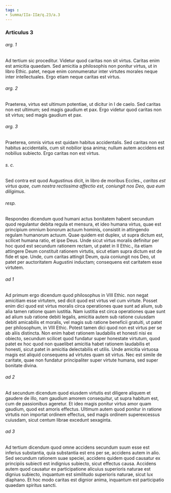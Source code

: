 ```yaml
---
tags : 
- Summa/IIa-IIæ/q.23/a.3
---
```


### Articulus 3

###### arg. 1
Ad tertium sic proceditur. Videtur quod caritas non sit virtus. Caritas enim est amicitia quaedam. Sed amicitia a philosophis non ponitur virtus, ut in libro Ethic. patet, neque enim connumeratur inter virtutes morales neque inter intellectuales. Ergo etiam neque caritas est virtus.

###### arg. 2
Praeterea, virtus est ultimum potentiae, ut dicitur in I de caelo. Sed caritas non est ultimum; sed magis gaudium et pax. Ergo videtur quod caritas non sit virtus; sed magis gaudium et pax.

###### arg. 3
Praeterea, omnis virtus est quidam habitus accidentalis. Sed caritas non est habitus accidentalis, cum sit nobilior ipsa anima; nullum autem accidens est nobilius subiecto. Ergo caritas non est virtus.

###### s. c.
Sed contra est quod Augustinus dicit, in libro de moribus Eccles., *caritas est virtus quae, cum nostra rectissima affectio est, coniungit nos Deo, qua eum diligimus*.

###### resp.
Respondeo dicendum quod humani actus bonitatem habent secundum quod regulantur debita regula et mensura, et ideo humana virtus, quae est principium omnium bonorum actuum hominis, consistit in attingendo regulam humanorum actuum. Quae quidem est duplex, ut supra dictum est, scilicet humana ratio, et ipse Deus. Unde sicut virtus moralis definitur per hoc quod est secundum rationem rectam, ut patet in II Ethic., ita etiam attingere Deum constituit rationem virtutis, sicut etiam supra dictum est de fide et spe. Unde, cum caritas attingit Deum, quia coniungit nos Deo, ut patet per auctoritatem Augustini inductam; consequens est caritatem esse virtutem.

###### ad 1
Ad primum ergo dicendum quod philosophus in VIII Ethic. non negat amicitiam esse virtutem, sed dicit quod est virtus vel cum virtute. Posset enim dici quod est virtus moralis circa operationes quae sunt ad alium, sub alia tamen ratione quam iustitia. Nam iustitia est circa operationes quae sunt ad alium sub ratione debiti legalis, amicitia autem sub ratione cuiusdam debiti amicabilis et moralis, vel magis sub ratione beneficii gratuiti, ut patet per philosophum, in VIII Ethic. Potest tamen dici quod non est virtus per se ab aliis distincta. Non enim habet rationem laudabilis et honesti nisi ex obiecto, secundum scilicet quod fundatur super honestate virtutum, quod patet ex hoc quod non quaelibet amicitia habet rationem laudabilis et honesti, sicut patet in amicitia delectabilis et utilis. Unde amicitia virtuosa magis est aliquid consequens ad virtutes quam sit virtus. Nec est simile de caritate, quae non fundatur principaliter super virtute humana, sed super bonitate divina.

###### ad 2
Ad secundum dicendum quod eiusdem virtutis est diligere aliquem et gaudere de illo, nam gaudium amorem consequitur, ut supra habitum est, cum de passionibus ageretur. Et ideo magis ponitur virtus amor quam gaudium, quod est amoris effectus. Ultimum autem quod ponitur in ratione virtutis non importat ordinem effectus, sed magis ordinem superexcessus cuiusdam, sicut centum librae excedunt sexaginta.

###### ad 3
Ad tertium dicendum quod omne accidens secundum suum esse est inferius substantia, quia substantia est ens per se, accidens autem in alio. Sed secundum rationem suae speciei, accidens quidem quod causatur ex principiis subiecti est indignius subiecto, sicut effectus causa. Accidens autem quod causatur ex participatione alicuius superioris naturae est dignius subiecto, inquantum est similitudo superioris naturae, sicut lux diaphano. Et hoc modo caritas est dignior anima, inquantum est participatio quaedam spiritus sancti.

